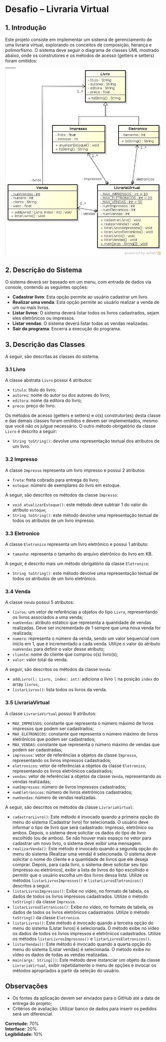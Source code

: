 # Desafio – Livraria Virtual

## 1. Introdução
Este projeto consiste em implementar um sistema de gerenciamento de uma livraria virtual, explorando os conceitos de composição, herança e polimorfismo. O sistema deve seguir o diagrama de classes UML mostrado abaixo, onde os construtores e os métodos de acesso (getters e setters) foram omitidos:

![Diagrama UML](uml.jpg)

## 2. Descrição do Sistema
O sistema deverá ser baseado em um menu, com entrada de dados via console, contendo as seguintes opções:

- **Cadastrar livro**: Esta opção permite ao usuário cadastrar um livro.
- **Realizar uma venda**: Esta opção permite ao usuário realizar a venda de um ou mais livros.
- **Listar livros**: O sistema deverá listar todos os livros cadastrados, sejam eles eletrônicos ou impressos.
- **Listar vendas**: O sistema deverá listar todas as vendas realizadas.
- **Sair do programa**: Encerra a execução do programa.

## 3. Descrição das Classes
A seguir, são descritas as classes do sistema.

### 3.1 Livro
A classe abstrata `Livro` possui 4 atributos:

- `titulo`: título do livro;
- `autores`: nome do autor ou dos autores do livro;
- `editora`: nome da editora do livro;
- `preco`: preço do livro.

Os métodos de acesso (getters e setters) e o(s) construtor(es) desta classe e das demais classes foram omitidos e devem ser implementados, mesmo que você não os julgue necessário. O outro método obrigatório da classe `Livro` é descrito a seguir:

- `String toString()`: devolve uma representação textual dos atributos de um livro.

### 3.2 Impresso
A classe `Impresso` representa um livro impresso e possui 2 atributos:

- `frete`: frete cobrado para entrega do livro;
- `estoque`: número de exemplares do livro em estoque.

A seguir, são descritos os métodos da classe `Impresso`:

- `void atualizarEstoque()`: este método deve subtrair 1 do valor do atributo `estoque`;
- `String toString()`: este método devolve uma representação textual de todos os atributos de um livro impresso.

### 3.3 Eletronico
A classe `Eletronico` representa um livro eletrônico e possui 1 atributo:

- `tamanho`: representa o tamanho do arquivo eletrônico do livro em KB.

A seguir, é descrito mais um método obrigatório da classe `Eletronico`:

- `String toString()`: este método devolve uma representação textual de todos os atributos de um livro eletrônico.

### 3.4 Venda
A classe `Venda` possui 5 atributos:

- `livros`: um vetor de referências a objetos do tipo `Livro`, representando os livros associados a uma venda;
- `numVendas`: atributo estático que representa a quantidade de vendas realizadas. Deve ser incrementado de 1 sempre que uma nova venda for realizada;
- `numero`: representa o número da venda, sendo um valor sequencial com início em 1, que é incrementado a cada venda. Utilize o valor do atributo `numVendas` para definir o valor desse atributo;
- `cliente`: nome do cliente que comprou o(s) livro(s);
- `valor`: valor total da venda.

A seguir, são descritos os métodos da classe `Venda`:

- `addLivro(l: Livro, index: int)`: adiciona o livro `l` na posição `index` do array `livros`;
- `listarLivros()`: lista todos os livros da venda.

### 3.5 LivrariaVirtual
A classe `LivrariaVirtual` possui 9 atributos:

- `MAX_IMPRESSOS`: constante que representa o número máximo de livros impressos que podem ser cadastrados;
- `MAX_ELETRONICOS`: constante que representa o número máximo de livros eletrônicos que podem ser cadastrados;
- `MAX_VENDAS`: constante que representa o número máximo de vendas que podem ser cadastradas;
- `impressos`: vetor de referências a objetos da classe `Impresso`, representando os livros impressos cadastrados;
- `eletronicos`: vetor de referências a objetos da classe `Eletronico`, representando os livros eletrônicos cadastrados;
- `vendas`: vetor de referências a objetos da classe `Venda`, representando as vendas realizadas;
- `numImpressos`: número de livros impressos cadastrados;
- `numEletronicos`: número de livros eletrônicos cadastrados;
- `numVendas`: número de vendas realizadas.

A seguir, são descritos os métodos da classe `LivrariaVirtual`:

- `cadastrarLivro()`: Este método é invocado quando a primeira opção do menu do sistema (Cadastrar livro) for selecionada. O usuário deve informar o tipo de livro que será cadastrado: impresso, eletrônico ou ambos. Depois, o sistema deve solicitar os dados do tipo de livro escolhido (ou de ambos). Se não houver mais espaço no vetor para cadastrar um novo livro, o sistema deve exibir uma mensagem.
- `realizarVenda()`: Este método é invocado quando a segunda opção do menu do sistema (Realizar uma venda) é selecionada. O sistema deve solicitar o nome do cliente e a quantidade de livros que ele deseja comprar. Depois, para cada livro, o sistema deve solicitar seu tipo (impresso ou eletrônico), exibir a lista de livros do tipo escolhido e permitir que o usuário escolha um dos livros dessa lista. Utilize os métodos `listarLivrosImpressos()` e `listarLivrosEletronicos()` descritos a seguir.
- `listarLivrosImpressos()`: Exibe no vídeo, no formato de tabela, os dados de todos os livros impressos cadastrados. Utilize o método `toString()` da classe `Impresso`.
- `listarLivrosEletronicos()`: Exibe no vídeo, no formato de tabela, os dados de todos os livros eletrônicos cadastrados. Utilize o método `toString()` da classe `Eletronico`.
- `listarLivros()`: Este método é invocado quando a terceira opção do menu do sistema (Listar livros) é selecionada. O método exibe no vídeo os dados de todos os livros impressos e eletrônicos cadastrados. Utilize os métodos `listarLivrosImpressos()` e `listarLivrosEletronicos()`.
- `listarVendas()`: Este método é invocado quando a quarta opção do menu do sistema (Listar vendas) é selecionada. O método exibe no vídeo os dados de todas as vendas realizadas.
- `main(args: String[])`: Este método deve instanciar um objeto da classe `LivrariaVirtual`, exibir repetidamente o menu de opções e invocar os métodos apropriados a partir da seleção do usuário.

## Observações
- Os fontes da aplicação devem ser enviados para o GitHub até a data de entrega do projeto;
- Critérios de avaliação: Utilizar banco de dados para inserir os pedidos será um diferencial.

**Corretude:** 70%  
**Interface:** 20%  
**Legibilidade:** 10%
